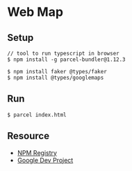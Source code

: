 # Web Map

## Setup

    // tool to run typescript in browser
    $ npm install -g parcel-bundler@1.12.3

    $ npm install faker @types/faker
    $ npm install @types/googlemaps

## Run

    $ parcel index.html

## Resource

- [NPM Registry](https://www.npmjs.com/)
- [Google Dev Project](https://console.developers.google.com/)
